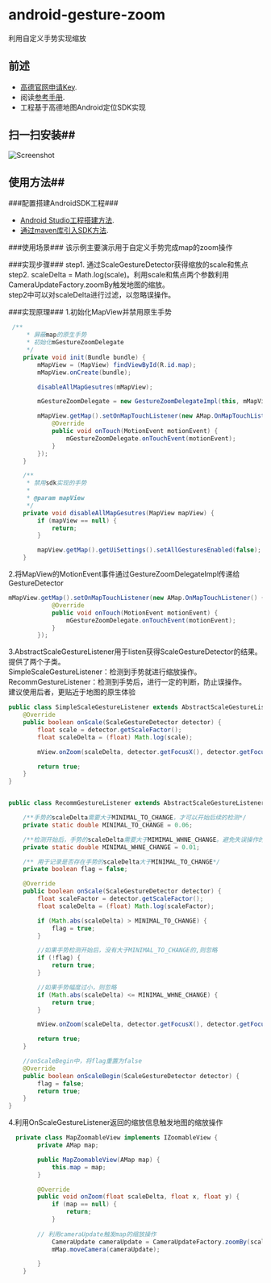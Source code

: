 # android-gesture-zoom
利用自定义手势实现缩放

## 前述 ##
- [高德官网申请Key](http://lbs.amap.com/dev/#/).
- 阅读[参考手册](http://a.amap.com/lbs/static/unzip/Android_Map_Doc/index.html).
- 工程基于高德地图Android定位SDK实现

## 扫一扫安装##
![Screenshot]( https://raw.githubusercontent.com/amap-demo/android-service-location/master/LocationServiceDemo/apk/1477653836.png)  

## 使用方法##
###配置搭建AndroidSDK工程###
- [Android Studio工程搭建方法](http://lbs.amap.com/api/android-sdk/guide/creat-project/android-studio-creat-project/#add-jars).
- [通过maven库引入SDK方法](http://lbsbbs.amap.com/forum.php?mod=viewthread&tid=18786).

###使用场景###
该示例主要演示用于自定义手势完成map的zoom操作

###实现步骤###
step1. 通过ScaleGestureDetector获得缩放的scale和焦点<br />
step2. scaleDelta = Math.log(scale)。利用scale和焦点两个参数利用CameraUpdateFactory.zoomBy触发地图的缩放。<br />
step2中可以对scaleDelta进行过滤，以忽略误操作。

###实现原理###
1.初始化MapView并禁用原生手势
```java
 /**
     * 屏蔽map的原生手势
     * 初始化mGestureZoomDelegate
     */
    private void init(Bundle bundle) {
        mMapView = (MapView) findViewById(R.id.map);
        mMapView.onCreate(bundle);

        disableAllMapGesutres(mMapView);

        mGestureZoomDelegate = new GestureZoomDelegateImpl(this, mMapView.getMap(), IGestureZoomDelegate.RECOMM_MODE);

        mMapView.getMap().setOnMapTouchListener(new AMap.OnMapTouchListener() {
            @Override
            public void onTouch(MotionEvent motionEvent) {
                mGestureZoomDelegate.onTouchEvent(motionEvent);
            }
        });
    }

    /**
     * 禁用sdk实现的手势
     *
     * @param mapView
     */
    private void disableAllMapGesutres(MapView mapView) {
        if (mapView == null) {
            return;
        }

        mapView.getMap().getUiSettings().setAllGesturesEnabled(false);
    }
```
2.将MapView的MotionEvent事件通过GestureZoomDelegateImpl传递给GestureDetector
```java
mMapView.getMap().setOnMapTouchListener(new AMap.OnMapTouchListener() {
            @Override
            public void onTouch(MotionEvent motionEvent) {
                mGestureZoomDelegate.onTouchEvent(motionEvent);
            }
        });

```

3.AbstractScaleGestureListener用于listen获得ScaleGestureDetector的结果。提供了两个子类。<br />
SimpleScaleGestureListener：检测到手势就进行缩放操作。<br />
RecommGestureListener：检测到手势后，进行一定的判断，防止误操作。<br />
建议使用后者，更贴近于地图的原生体验
```java
public class SimpleScaleGestureListener extends AbstractScaleGestureListener {
    @Override
    public boolean onScale(ScaleGestureDetector detector) {
        float scale = detector.getScaleFactor();
        float scaleDelta = (float) Math.log(scale);

        mView.onZoom(scaleDelta, detector.getFocusX(), detector.getFocusY());

        return true;
    }
}


public class RecommGestureListener extends AbstractScaleGestureListener  {

    /**手势的scaleDelta需要大于MINIMAL_TO_CHANGE，才可以开始后续的检测*/
    private static double MINIMAL_TO_CHANGE = 0.06;

    /**检测开始后，手势的scaleDelta需要大于MIMIMAL_WHNE_CHANGE。避免失误操作的问题*/
    private static double MINIMAL_WHNE_CHANGE = 0.01;

    /** 用于记录是否存在手势的scaleDelta大于MINIMAL_TO_CHANGE*/
    private boolean flag = false;

    @Override
    public boolean onScale(ScaleGestureDetector detector) {
        float scaleFactor = detector.getScaleFactor();
        float scaleDelta = (float) Math.log(scaleFactor);

        if (Math.abs(scaleDelta) > MINIMAL_TO_CHANGE) {
            flag = true;
        }

        //如果手势检测开始后，没有大于MINIMAL_TO_CHANGE的,则忽略
        if (!flag) {
            return true;
        }

        //如果手势幅度过小，则忽略
        if (Math.abs(scaleDelta) <= MINIMAL_WHNE_CHANGE) {
            return true;
        }

        mView.onZoom(scaleDelta, detector.getFocusX(), detector.getFocusY());

        return true;
    }

    //onScaleBegin中，将flag重置为false
    @Override
    public boolean onScaleBegin(ScaleGestureDetector detector) {
        flag = false;
        return true;
    }
}


```



4.利用OnScaleGestureListener返回的缩放信息触发地图的缩放操作
```java
  private class MapZoomableView implements IZoomableView {
        private AMap map;

        public MapZoomableView(AMap map) {
            this.map = map;
        }

        @Override
        public void onZoom(float scaleDelta, float x, float y) {
            if (map == null) {
                return;
            }
	    
	    // 利用cameraUpdate触发map的缩放操作	    
            CameraUpdate cameraUpdate = CameraUpdateFactory.zoomBy(scaleDelta, new Point(Util.createPoint(x, y)));
            mMap.moveCamera(cameraUpdate);

        }
    }
```
